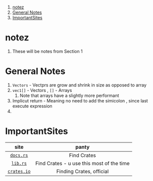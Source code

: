 1. [notez](#notez)
2. [General Notes](#general-notes)
3. [ImportantSites](#importantsites)

# notez

1. These will be notes from Section 1

# General Notes

1. `Vectors` - Vectprs are grow and shrink in size as opposed to array
2. `vec1[]` - Vectors , `[]` - Arrays
   1. Note that arrays have a slightly more performant
3. Implicut return - Meaning no need to add the simicolon , since last execute expression
4.

# ImportantSites

|               site                |                   panty                   |
| :-------------------------------: | :---------------------------------------: |
|   [`docs.rs`](https://docs.rs/)   |                Find Crates                |
|    [`lib.rs`](https://lib.rs/)    | Find Crates - u use this most of the time |
| [`crates.io`](https://crates.io/) |         Finding Crates, official          |
